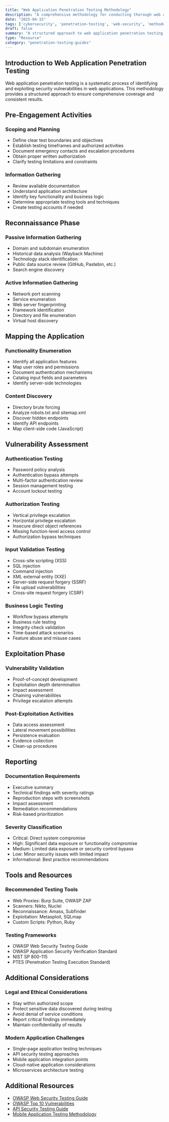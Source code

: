 ```yaml
---
title: "Web Application Penetration Testing Methodology"
description: "A comprehensive methodology for conducting thorough web application security assessments."
date: "2025-04-15"
tags: ['cybersecurity', 'penetration-testing', 'web-security', 'methodology']
draft: false
summary: "A structured approach to web application penetration testing, covering reconnaissance, vulnerability identification, exploitation, and reporting phases with practical techniques and tools."
type: "Resource"
category: "penetration-testing-guides"
---
```


## Introduction to Web Application Penetration Testing

Web application penetration testing is a systematic process of identifying and exploiting security vulnerabilities in web applications. This methodology provides a structured approach to ensure comprehensive coverage and consistent results.

## Pre-Engagement Activities

### Scoping and Planning
- Define clear test boundaries and objectives
- Establish testing timeframes and authorized activities
- Document emergency contacts and escalation procedures
- Obtain proper written authorization
- Clarify testing limitations and constraints

### Information Gathering
- Review available documentation
- Understand application architecture
- Identify key functionality and business logic
- Determine appropriate testing tools and techniques
- Create testing accounts if needed

## Reconnaissance Phase

### Passive Information Gathering
- Domain and subdomain enumeration
- Historical data analysis (Wayback Machine)
- Technology stack identification
- Public data source review (GitHub, Pastebin, etc.)
- Search engine discovery

### Active Information Gathering
- Network port scanning
- Service enumeration
- Web server fingerprinting
- Framework identification
- Directory and file enumeration
- Virtual host discovery

## Mapping the Application

### Functionality Enumeration
- Identify all application features
- Map user roles and permissions
- Document authentication mechanisms
- Catalog input fields and parameters
- Identify server-side technologies

### Content Discovery
- Directory brute forcing
- Analyze robots.txt and sitemap.xml
- Discover hidden endpoints
- Identify API endpoints
- Map client-side code (JavaScript)

## Vulnerability Assessment

### Authentication Testing
- Password policy analysis
- Authentication bypass attempts
- Multi-factor authentication review
- Session management testing
- Account lockout testing

### Authorization Testing
- Vertical privilege escalation
- Horizontal privilege escalation
- Insecure direct object references
- Missing function-level access control
- Authorization bypass techniques

### Input Validation Testing
- Cross-site scripting (XSS)
- SQL injection
- Command injection
- XML external entity (XXE)
- Server-side request forgery (SSRF)
- File upload vulnerabilities
- Cross-site request forgery (CSRF)

### Business Logic Testing
- Workflow bypass attempts
- Business rule testing
- Integrity check validation
- Time-based attack scenarios
- Feature abuse and misuse cases

## Exploitation Phase

### Vulnerability Validation
- Proof-of-concept development
- Exploitation depth determination
- Impact assessment
- Chaining vulnerabilities
- Privilege escalation attempts

### Post-Exploitation Activities
- Data access assessment
- Lateral movement possibilities
- Persistence evaluation
- Evidence collection
- Clean-up procedures

## Reporting

### Documentation Requirements
- Executive summary
- Technical findings with severity ratings
- Reproduction steps with screenshots
- Impact assessment
- Remediation recommendations
- Risk-based prioritization

### Severity Classification
- Critical: Direct system compromise
- High: Significant data exposure or functionality compromise
- Medium: Limited data exposure or security control bypass
- Low: Minor security issues with limited impact
- Informational: Best practice recommendations

## Tools and Resources

### Recommended Testing Tools
- Web Proxies: Burp Suite, OWASP ZAP
- Scanners: Nikto, Nuclei
- Reconnaissance: Amass, Subfinder
- Exploitation: Metasploit, SQLmap
- Custom Scripts: Python, Ruby

### Testing Frameworks
- OWASP Web Security Testing Guide
- OWASP Application Security Verification Standard
- NIST SP 800-115
- PTES (Penetration Testing Execution Standard)

## Additional Considerations

### Legal and Ethical Considerations
- Stay within authorized scope
- Protect sensitive data discovered during testing
- Avoid denial of service conditions
- Report critical findings immediately
- Maintain confidentiality of results

### Modern Application Challenges
- Single-page application testing techniques
- API security testing approaches
- Mobile application integration points
- Cloud-native application considerations
- Microservices architecture testing

## Additional Resources

- [OWASP Web Security Testing Guide](https://owasp.org/www-project-web-security-testing-guide/)
- [OWASP Top 10 Vulnerabilities](https://owasp.org/www-project-top-ten/)
- [API Security Testing Guide](/resources/penetration-testing-guides/api-security-testing)
- [Mobile Application Testing Methodology](/resources/penetration-testing-guides/mobile-testing)
